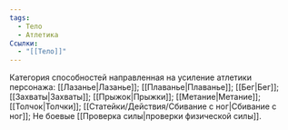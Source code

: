 ```yaml
---
tags:
  - Тело
  - Атлетика
Ссылки:
  - "[[Тело]]"
---
```

Категория способностей направленная на усиление атлетики персонажа: [[Лазанье|Лазанье]]; [[Плаванье|Плаванье]]; [[Бег|Бег]]; [[Захваты|Захваты]]; [[Прыжок|Прыжки]]; [[Метание|Метание]]; [[Толчок|Толчки]]; [[Статейки/Действия/Сбивание с ног|Сбивание с ног]]; Не боевые [[Проверка силы|проверки физической силы]].